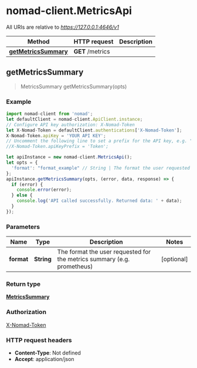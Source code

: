# nomad-client.MetricsApi

All URIs are relative to *https://127.0.0.1:4646/v1*

Method | HTTP request | Description
------------- | ------------- | -------------
[**getMetricsSummary**](MetricsApi.md#getMetricsSummary) | **GET** /metrics | 



## getMetricsSummary

> MetricsSummary getMetricsSummary(opts)



### Example

```javascript
import nomad-client from 'nomad';
let defaultClient = nomad-client.ApiClient.instance;
// Configure API key authorization: X-Nomad-Token
let X-Nomad-Token = defaultClient.authentications['X-Nomad-Token'];
X-Nomad-Token.apiKey = 'YOUR API KEY';
// Uncomment the following line to set a prefix for the API key, e.g. "Token" (defaults to null)
//X-Nomad-Token.apiKeyPrefix = 'Token';

let apiInstance = new nomad-client.MetricsApi();
let opts = {
  'format': "format_example" // String | The format the user requested for the metrics summary (e.g. prometheus)
};
apiInstance.getMetricsSummary(opts, (error, data, response) => {
  if (error) {
    console.error(error);
  } else {
    console.log('API called successfully. Returned data: ' + data);
  }
});
```

### Parameters


Name | Type | Description  | Notes
------------- | ------------- | ------------- | -------------
 **format** | **String**| The format the user requested for the metrics summary (e.g. prometheus) | [optional] 

### Return type

[**MetricsSummary**](MetricsSummary.md)

### Authorization

[X-Nomad-Token](../README.md#X-Nomad-Token)

### HTTP request headers

- **Content-Type**: Not defined
- **Accept**: application/json

